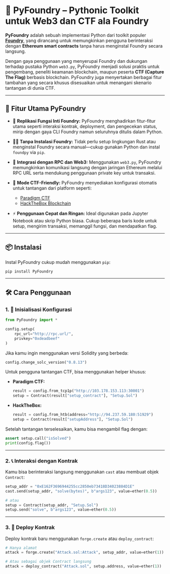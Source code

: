# 🧪 PyFoundry – Pythonic Toolkit untuk Web3 dan CTF ala Foundry

**PyFoundry** adalah sebuah implementasi Python dari toolkit populer [**Foundry**](https://github.com/foundry-rs/foundry), yang dirancang untuk memungkinkan pengguna berinteraksi dengan **Ethereum smart contracts** tanpa harus menginstal Foundry secara langsung.

Dengan gaya penggunaan yang menyerupai Foundry dan dukungan terhadap pustaka Python `web3.py`, PyFoundry menjadi solusi praktis untuk pengembang, peneliti keamanan blockchain, maupun peserta **CTF (Capture The Flag)** berbasis blockchain. PyFoundry juga menyertakan berbagai fitur tambahan yang secara khusus disesuaikan untuk menangani skenario tantangan di dunia CTF.

---

## 🚀 Fitur Utama PyFoundry

* 🔧 **Replikasi Fungsi Inti Foundry:**
  PyFoundry menghadirkan fitur-fitur utama seperti interaksi kontrak, deployment, dan pengecekan status, mirip dengan gaya CLI Foundry namun seluruhnya ditulis dalam Python.

* 🧑‍💻 **Tanpa Instalasi Foundry:**
  Tidak perlu setup lingkungan Rust atau menginstal Foundry secara manual—cukup gunakan Python dan instal `foundpy` via `pip`.

* 📡 **Integrasi dengan RPC dan Web3:**
  Menggunakan `web3.py`, PyFoundry memungkinkan komunikasi langsung dengan jaringan Ethereum melalui RPC URL serta mendukung penggunaan private key untuk transaksi.

* 🧠 **Mode CTF-Friendly:**
  PyFoundry menyediakan konfigurasi otomatis untuk tantangan dari platform seperti:

  * [Paradigm CTF](https://github.com/TCP1P/Paradigmctf-BlockChain-Infra-Extended)
  * [HackTheBox Blockchain](https://app.hackthebox.com/)

* ⚡ **Penggunaan Cepat dan Ringan:**
  Ideal digunakan pada Jupyter Notebook atau skrip Python biasa. Cukup beberapa baris kode untuk setup, mengirim transaksi, memanggil fungsi, dan mendapatkan flag.

---

## 📦 Instalasi

Instal PyFoundry cukup mudah menggunakan `pip`:

```sh
pip install PyFoundry
```

---

## 🛠️ Cara Penggunaan

### 1. 🔧 Inisialisasi Konfigurasi

```python
from PyFoundry import *

config.setup(
    rpc_url="http://rpc.url/",
    privkey="0xdeadbeef"
)
```

Jika kamu ingin menggunakan versi Solidity yang berbeda:

```python
config.change_solc_version("0.8.13")
```

Untuk pengguna tantangan CTF, bisa menggunakan helper khusus:

* **Paradigm CTF:**

  ```python
  result = config.from_tcp1p("http://103.178.153.113:30001")
  setup = Contract(result["setup_contract"], "Setup.Sol")
  ```

* **HackTheBox:**

  ```python
  result = config.from_htb(address="http://94.237.59.180:51929")
  setup = Contract(result["setupAddress"], "Setup.Sol")
  ```

Setelah tantangan terselesaikan, kamu bisa mengambil flag dengan:

```python
assert setup.call("isSolved")
print(config.flag())
```

---

### 2. 📞 Interaksi dengan Kontrak

Kamu bisa berinteraksi langsung menggunakan `cast` atau membuat objek `Contract`:

```python
setup_addr = "0xE162F3696944255cc2850eb73418D34023884D1E"
cast.send(setup_addr, "solve(bytes)", b"args123", value=ether(0.5))

# atau
setup = Contract(setup_addr, "Setup.Sol")
setup.send("solve", b"args123", value=ether(0.5))
```

---

### 3. 🚀 Deploy Kontrak

Deploy kontrak baru menggunakan `forge.create` atau `deploy_contract`:

```python
# Hanya alamat
attack = forge.create("Attack.sol:Attack", setup_addr, value=ether(1))

# Atau sebagai objek Contract langsung
attack = deploy_contract("Attack.sol", setup.address, value=ether(1))
